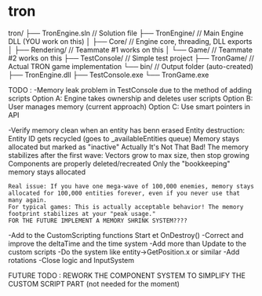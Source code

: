 # tron

tron/
├── TronEngine.sln           // Solution file
├── TronEngine/              // Main Engine DLL (YOU work on this)
│   ├── Core/               // Engine core, threading, DLL exports
│   ├── Rendering/          // Teammate #1 works on this
│   └── Game/              // Teammate #2 works on this
├── TestConsole/           // Simple test project
├── TronGame/             // Actual TRON game implementation
└── bin/                  // Output folder (auto-created)
    ├── TronEngine.dll
    ├── TestConsole.exe
    └── TronGame.exe


TODO : 
-Memory leak problem in TestConsole due to the method of adding scripts
    Option A: Engine takes ownership and deletes user scripts
    Option B: User manages memory (current approach)
    Option C: Use smart pointers in API

-Verify memory clean when an entity has benn erased
    Entity destruction:
        Entity ID gets recycled (goes to _availableEntities queue)
        Memory stays allocated but marked as "inactive"
    Actually It's Not That Bad!
        The memory stabilizes after the first wave:
            Vectors grow to max size, then stop growing
            Components are properly deleted/recreated
            Only the "bookkeeping" memory stays allocated

    Real issue: If you have one mega-wave of 100,000 enemies, memory stays allocated for 100,000 entities forever, even if you never use that many again.
    For typical games: This is actually acceptable behavior! The memory footprint stabilizes at your "peak usage."
    FOR THE FUTURE IMPLEMENT A MEMORY SHRINK SYSTEM????

-Add to the CustomScripting functions Start et OnDestroy()
-Correct and improve the deltaTime and the time system
-Add more than Update to the custom scripts
-Do the system like entity->GetPosition.x or similar
-Add rotations
-Close logic and InputSystem





FUTURE TODO : 
REWORK THE COMPONENT SYSTEM TO SIMPLIFY THE CUSTOM SCRIPT PART (not needed for the moment)
